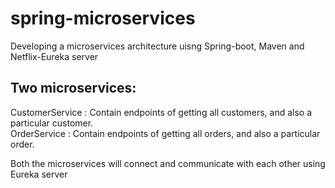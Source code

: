 # spring-microservices

Developing a microservices architecture uisng Spring-boot, Maven and Netflix-Eureka server

## Two microservices:
CustomerService : Contain endpoints of getting all customers, and also a particular customer. <br/>
OrderService : Contain endpoints of getting all orders, and also a particular order.

Both the microservices will connect and communicate with each other using Eureka server
